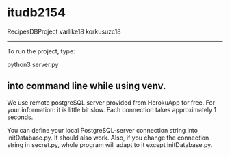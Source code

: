 # itudb2154
RecipesDBProject
varlike18
korkusuzc18

--------------------------------------------------
To run the project, type:

python3 server.py

into command line while using venv.
--------------------------------------------------

We use remote postgreSQL server provided from HerokuApp for free. For your information: it is little bit slow. Each connection takes approximately 1 seconds. 

You can define your local PostgreSQL-server connection string into initDatabase.py. It should also work. Also, if you change the connection string in secret.py, whole program will adapt to it except initDatabase.py.

